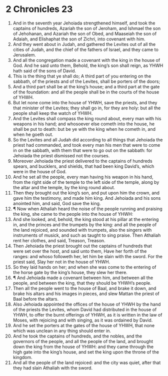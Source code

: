 ﻿# 2 Chronicles 23
1. And in the seventh year Jehoiada strengthened himself, and took the captains of hundreds, Azariah the son of Jeroham, and Ishmael the son of Jehohanan, and Azariah the son of Obed, and Maaseiah the son of Adaiah, and Elishaphat the son of Zichri, into covenant with him. 
2. And they went about in Judah, and gathered the Levites out of all the cities of Judah, and the chief of the fathers of Israel, and they came to Jerusalem. 
3. And all the congregation made a covenant with the king in the house of God. And he said unto them, Behold, the king’s son shall reign, as YHWH hath said of the sons of David. 
4. This is the thing that ye shall do; A third part of you entering on the sabbath, of the priests and of the Levites, shall be porters of the doors; 
5. And a third part shall be at the king’s house; and a third part at the gate of the foundation: and all the people shall be in the courts of the house of YHWH. 
6. But let none come into the house of YHWH, save the priests, and they that minister of the Levites; they shall go in, for they are holy: but all the people shall keep the watch of YHWH. 
7. And the Levites shall compass the king round about, every man with his weapons in his hand; and whosoever else cometh into the house, he shall be put to death: but be ye with the king when he cometh in, and when he goeth out. 
8. So the Levites and all Judah did according to all things that Jehoiada the priest had commanded, and took every man his men that were to come in on the sabbath, with them that were to go out on the sabbath: for Jehoiada the priest dismissed not the courses. 
9. Moreover Jehoiada the priest delivered to the captains of hundreds spears, and bucklers, and shields, that had been king David’s, which were in the house of God. 
10. And he set all the people, every man having his weapon in his hand, from the right side of the temple to the left side of the temple, along by the altar and the temple, by the king round about. 
11. Then they brought out the king’s son, and put upon him the crown, and gave him the testimony, and made him king. And Jehoiada and his sons anointed him, and said, God save the king. 
12. ¶ Now when Athaliah heard the noise of the people running and praising the king, she came to the people into the house of YHWH: 
13. And she looked, and, behold, the king stood at his pillar at the entering in, and the princes and the trumpets by the king: and all the people of the land rejoiced, and sounded with trumpets, also the singers with instruments of musick, and such as taught to sing praise. Then Athaliah rent her clothes, and said, Treason, Treason. 
14. Then Jehoiada the priest brought out the captains of hundreds that were set over the host, and said unto them, Have her forth of the ranges: and whoso followeth her, let him be slain with the sword. For the priest said, Slay her not in the house of YHWH. 
15. So they laid hands on her; and when she was come to the entering of the horse gate by the king’s house, they slew her there. 
16. ¶ And Jehoiada made a covenant between him, and between all the people, and between the king, that they should be YHWH’s people. 
17. Then all the people went to the house of Baal, and brake it down, and brake his altars and his images in pieces, and slew Mattan the priest of Baal before the altars. 
18. Also Jehoiada appointed the offices of the house of YHWH by the hand of the priests the Levites, whom David had distributed in the house of YHWH, to offer the burnt offerings of YHWH, as it is written in the law of Moses, with rejoicing and with singing, as it was ordained by David. 
19. And he set the porters at the gates of the house of YHWH, that none which was unclean in any thing should enter in. 
20. And he took the captains of hundreds, and the nobles, and the governors of the people, and all the people of the land, and brought down the king from the house of YHWH: and they came through the high gate into the king’s house, and set the king upon the throne of the kingdom. 
21. And all the people of the land rejoiced: and the city was quiet, after that they had slain Athaliah with the sword. 

